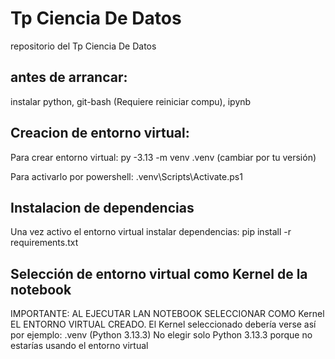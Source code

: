 # Tp Ciencia De Datos
repositorio del Tp Ciencia De Datos

## antes de arrancar:
instalar python, 
        git-bash (Requiere reiniciar compu), 
        ipynb                   


## Creacion de entorno virtual:
Para crear entorno virtual:
py -3.13 -m venv .venv   (cambiar por tu versión)  

Para activarlo por powershell:
.venv\Scripts\Activate.ps1

## Instalacion de dependencias
Una vez activo el entorno virtual instalar dependencias:
pip install -r requirements.txt                                                          

## Selección de entorno virtual como Kernel de la notebook
IMPORTANTE: AL EJECUTAR LAN NOTEBOOK SELECCIONAR COMO Kernel EL ENTORNO VIRTUAL CREADO. 
El Kernel seleccionado debería verse así por ejemplo: .venv (Python 3.13.3)
No elegir solo Python 3.13.3 porque no estarías usando el entorno virtual
        